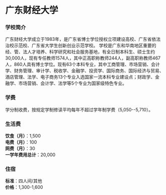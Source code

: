 # 广东财经大学
### 学校简介
广东财经大学成立于1983年，是广东省博士学位授权立项建设高校、广东省依法治校示范校、广东省大学生创新创业示范学校。 学校是广东和华南地区重要的经、管、法人才培养、科学研究和社会服务基地，有全日制本科生、硕士生约30,000人，现有专任教师1574人，其中正高职称教师244人，副高职称教师467人，860人具有博士学位。现有63个本科专业，其中工商管理、市场营销、会计学、财务管理、审计学、税收学、金融学、投资学、国际商务、国际经济与贸易、酒店管理、法学、电子商务13个专业入选国家一流本科专业建设点；财政学、金融学、市场营销、会计学、法学等5个专业为国家级特色专业。

### 学费
学分制收费，按规定学制修读平均每年不超过学年制学费（5,050--5,710）。

### 生活费
**饮食（月）**：1,500  
**电费（月）**：100  
**网费（月）**：30  
**一学年费用总计**：20,000  

### 住宿
**标准**：四人间/其他  
**价格**：1,300-1,600  
